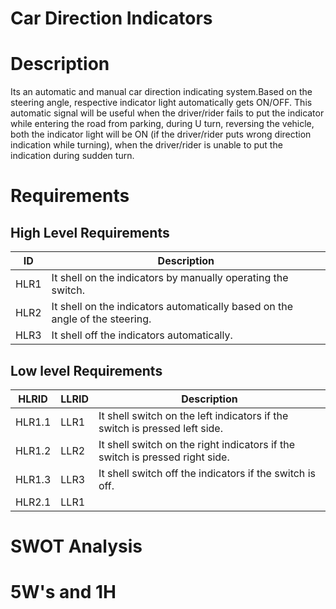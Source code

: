 # Car Direction Indicators

# Description
Its an automatic and manual car direction indicating system.Based on the steering angle, respective indicator light automatically gets ON/OFF. This automatic signal will be useful when the driver/rider fails to put the indicator while entering the road from parking, during U turn, reversing the vehicle, both the indicator light will be ON (if the driver/rider puts wrong direction indication while turning), when the driver/rider is unable to put the indication during sudden turn.

# Requirements

## High Level Requirements
| **ID** | **Description** |
| --- | --- |
| HLR1 | It shell on the indicators by manually operating the switch. |
| HLR2 | It shell on the indicators automatically based on the angle of the steering. |
| HLR3 | It shell off the indicators automatically. |
## Low level Requirements

| **HLRID** | **LLRID** | **Description** |
| --- | --- | --- |
| HLR1.1 | LLR1 | It shell switch on the left indicators if the switch is pressed left side.  |
| HLR1.2 | LLR2 | It shell switch on the right indicators if the switch is pressed right side.  |
| HLR1.3 | LLR3 | It shell switch off the indicators if the switch is off.  |
| HLR2.1 | LLR1 | |

# SWOT Analysis
# 5W's and 1H
